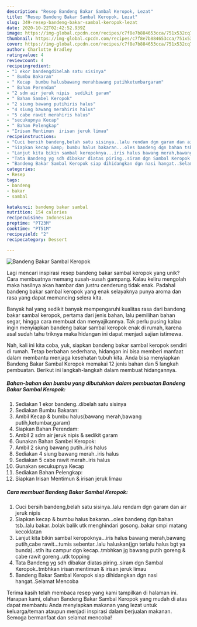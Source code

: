 ```yaml
---
description: "Resep Bandeng Bakar Sambal Keropok, Lezat"
title: "Resep Bandeng Bakar Sambal Keropok, Lezat"
slug: 349-resep-bandeng-bakar-sambal-keropok-lezat
date: 2020-10-22T02:42:52.939Z
image: https://img-global.cpcdn.com/recipes/c7f8e7b884653cca/751x532cq70/bandeng-bakar-sambal-keropok-foto-resep-utama.jpg
thumbnail: https://img-global.cpcdn.com/recipes/c7f8e7b884653cca/751x532cq70/bandeng-bakar-sambal-keropok-foto-resep-utama.jpg
cover: https://img-global.cpcdn.com/recipes/c7f8e7b884653cca/751x532cq70/bandeng-bakar-sambal-keropok-foto-resep-utama.jpg
author: Charlotte Bradley
ratingvalue: 4
reviewcount: 4
recipeingredient:
- "1 ekor bandengdibelah satu sisinya"
- " Bumbu Bakaran"
- " Kecap  bumbu halusbawang merahbawang putihketumbargaram"
- " Bahan Perendam"
- "2 sdm air jeruk nipis  sedikit garam"
- " Bahan Sambel Keropok"
- "2 siung bawang putihiris halus"
- "4 siung bawang merahiris halus"
- "5 cabe rawit merahiris halus"
- "secukupnya Kecap"
- " Bahan Pelengkap"
- "Irisan Mentimun  irisan jeruk limau"
recipeinstructions:
- "Cuci bersih bandeng,belah satu sisinya..lalu rendam dgn garam dan air jeruk nipis"
- "Siapkan kecap &amp; bumbu halus bakaran...oles bandeng dgn bahan tsb..lalu bakar..bolak balik utk menghindari gosong..bakar smpi matang kecoklatan"
- "Lanjut kita bikin sambal keropoknya...iris halus bawang merah,bawang putih,cabe rawit...tumis sebentar..lalu haluskan(jgn terlalu halus bgt ya bunda)..stlh itu campur dgn kecap..tmbhkan jg bawang putih goreng &amp; cabe rawit goreng..utk topping"
- "Tata Bandeng yg sdh dibakar diatas piring..siram dgn Sambal Keropok..tmbhkan irisan mentimun &amp; irisan jeruk limau"
- "Bandeng Bakar Sambal Keropok siap dihidangkan dgn nasi hangat..Selamat Mencoba"
categories:
- Resep
tags:
- bandeng
- bakar
- sambal

katakunci: bandeng bakar sambal 
nutrition: 154 calories
recipecuisine: Indonesian
preptime: "PT23M"
cooktime: "PT51M"
recipeyield: "2"
recipecategory: Dessert

---
```



![Bandeng Bakar Sambal Keropok](https://img-global.cpcdn.com/recipes/c7f8e7b884653cca/751x532cq70/bandeng-bakar-sambal-keropok-foto-resep-utama.jpg)

Lagi mencari inspirasi resep bandeng bakar sambal keropok yang unik? Cara membuatnya memang susah-susah gampang. Kalau keliru mengolah maka hasilnya akan hambar dan justru cenderung tidak enak. Padahal bandeng bakar sambal keropok yang enak selayaknya punya aroma dan rasa yang dapat memancing selera kita.

Banyak hal yang sedikit banyak mempengaruhi kualitas rasa dari bandeng bakar sambal keropok, pertama dari jenis bahan, lalu pemilihan bahan segar, hingga cara membuat dan menyajikannya. Tak perlu pusing kalau ingin menyiapkan bandeng bakar sambal keropok enak di rumah, karena asal sudah tahu triknya maka hidangan ini dapat menjadi sajian istimewa.




Nah, kali ini kita coba, yuk, siapkan bandeng bakar sambal keropok sendiri di rumah. Tetap berbahan sederhana, hidangan ini bisa memberi manfaat dalam membantu menjaga kesehatan tubuh kita. Anda bisa menyiapkan Bandeng Bakar Sambal Keropok memakai 12 jenis bahan dan 5 langkah pembuatan. Berikut ini langkah-langkah dalam membuat hidangannya.

<!--inarticleads1-->

##### Bahan-bahan dan bumbu yang dibutuhkan dalam pembuatan Bandeng Bakar Sambal Keropok:

1. Sediakan 1 ekor bandeng..dibelah satu sisinya
1. Sediakan  Bumbu Bakaran:
1. Ambil  Kecap &amp; bumbu halus(bawang merah,bawang putih,ketumbar,garam)
1. Siapkan  Bahan Perendam:
1. Ambil 2 sdm air jeruk nipis &amp; sedikit garam
1. Gunakan  Bahan Sambel Keropok:
1. Ambil 2 siung bawang putih..iris halus
1. Sediakan 4 siung bawang merah..iris halus
1. Sediakan 5 cabe rawit merah..iris halus
1. Gunakan secukupnya Kecap
1. Sediakan  Bahan Pelengkap:
1. Siapkan Irisan Mentimun &amp; irisan jeruk limau




<!--inarticleads2-->

##### Cara membuat Bandeng Bakar Sambal Keropok:

1. Cuci bersih bandeng,belah satu sisinya..lalu rendam dgn garam dan air jeruk nipis
1. Siapkan kecap &amp; bumbu halus bakaran...oles bandeng dgn bahan tsb..lalu bakar..bolak balik utk menghindari gosong..bakar smpi matang kecoklatan
1. Lanjut kita bikin sambal keropoknya...iris halus bawang merah,bawang putih,cabe rawit...tumis sebentar..lalu haluskan(jgn terlalu halus bgt ya bunda)..stlh itu campur dgn kecap..tmbhkan jg bawang putih goreng &amp; cabe rawit goreng..utk topping
1. Tata Bandeng yg sdh dibakar diatas piring..siram dgn Sambal Keropok..tmbhkan irisan mentimun &amp; irisan jeruk limau
1. Bandeng Bakar Sambal Keropok siap dihidangkan dgn nasi hangat..Selamat Mencoba




Terima kasih telah membaca resep yang kami tampilkan di halaman ini. Harapan kami, olahan Bandeng Bakar Sambal Keropok yang mudah di atas dapat membantu Anda menyiapkan makanan yang lezat untuk keluarga/teman ataupun menjadi inspirasi dalam berjualan makanan. Semoga bermanfaat dan selamat mencoba!
